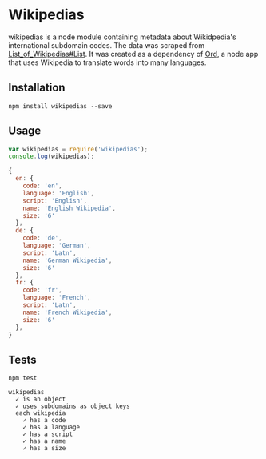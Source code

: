 # Wikipedias

wikipedias is a node module containing metadata about Wikidpedia's international subdomain codes. The data was scraped from [List_of_Wikipedias#List](http://en.wikipedia.org/wiki/List_of_Wikipedias#List). It was created as a dependency of [Ord](http://ord.zeke.sikelianos.com/), a node app that uses Wikipedia to translate words into many languages.

## Installation

```
npm install wikipedias --save
```

## Usage

```js
var wikipedias = require('wikipedias');
console.log(wikipedias);

{
  en: {
    code: 'en',
    language: 'English',
    script: 'English',
    name: 'English Wikipedia',
    size: '6'
  },
  de: {
    code: 'de',
    language: 'German',
    script: 'Latn',
    name: 'German Wikipedia',
    size: '6'
  },
  fr: {
    code: 'fr',
    language: 'French',
    script: 'Latn',
    name: 'French Wikipedia',
    size: '6'
  },
}

```

## Tests

```
npm test

wikipedias
  ✓ is an object
  ✓ uses subdomains as object keys
  each wikipedia
    ✓ has a code
    ✓ has a language
    ✓ has a script
    ✓ has a name
    ✓ has a size
```
